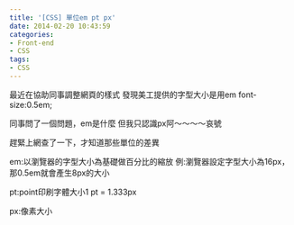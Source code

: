 ```yaml
---
title: '[CSS] 單位em pt px'
date: 2014-02-20 10:43:59
categories:
- Front-end
- CSS
tags:
- CSS
---
```

最近在協助同事調整網頁的樣式
發現美工提供的字型大小是用em
font-size:0.5em;

<!--more-->

同事問了一個問題，em是什麼
但我只認識px阿～～～～哀號

趕緊上網查了一下，才知道那些單位的差異

em:以瀏覽器的字型大小為基礎做百分比的縮放
例:瀏覽器設定字型大小為16px，那0.5em就會產生8px的大小

pt:point印刷字體大小1 pt = 1.333px

px:像素大小